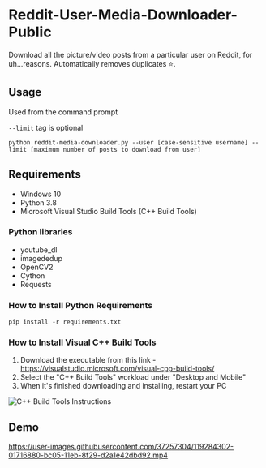 # Reddit-User-Media-Downloader-Public

Download all the picture/video posts from a particular user on Reddit, for uh...reasons. Automatically removes duplicates :star:.

## Usage

Used from the command prompt

```--limit``` tag is optional
```
python reddit-media-downloader.py --user [case-sensitive username] --limit [maximum number of posts to download from user]
```
## Requirements
- Windows 10
- Python 3.8
- Microsoft Visual Studio Build Tools (C++ Build Tools) 

### Python libraries
- youtube_dl 
- imagededup
- OpenCV2
- Cython
- Requests

### How to Install Python Requirements

```
pip install -r requirements.txt
```

### How to Install Visual C++ Build Tools

1. Download the executable from this link - https://visualstudio.microsoft.com/visual-cpp-build-tools/
2. Select the "C++ Build Tools" workload under "Desktop and Mobile"
3. When it's finished downloading and installing, restart your PC

![C++ Build Tools Instructions](https://user-images.githubusercontent.com/16315128/119354163-5cd54200-bc69-11eb-885c-4c3b9ab6cac0.png)



## Demo


https://user-images.githubusercontent.com/37257304/119284302-01716880-bc05-11eb-8f29-d2a1e42dbd92.mp4

